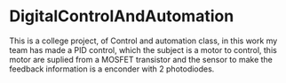 # DigitalControlAndAutomation

This is a college project, of Control and automation class, in this work my team has made a PID control, which the subject is a motor to control, this motor are suplied from a MOSFET transistor and the sensor to make the feedback information is a enconder with 2 photodiodes.
